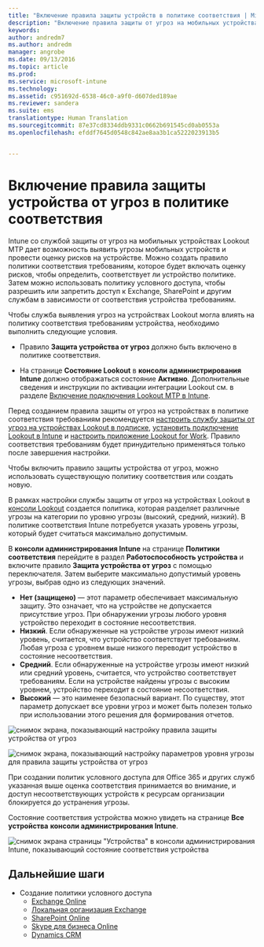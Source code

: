 ```yaml
---
title: "Включение правила защиты устройств в политике соответствия | Microsoft Intune"
description: "Включение правила защиты от угроз на мобильных устройствах в политике соответствия устройств."
keywords: 
author: andredm7
ms.author: andredm
manager: angrobe
ms.date: 09/13/2016
ms.topic: article
ms.prod: 
ms.service: microsoft-intune
ms.technology: 
ms.assetid: c951692d-6538-46c0-a9f0-d607ded189ae
ms.reviewer: sandera
ms.suite: ems
translationtype: Human Translation
ms.sourcegitcommit: 87e37cd8334ddb9331c0662b691545cd0ab0553a
ms.openlocfilehash: efddf7645d0548c842ae8aa3b1ca5222023913b5


---
```


# <a name="enable-device-threat-protection-rule-in-the-compliance-policy"></a>Включение правила защиты устройства от угроз в политике соответствия
Intune со службой защиты от угроз на мобильных устройствах Lookout MTP дает возможность выявить угрозы мобильных устройств и провести оценку рисков на устройстве. Можно создать правило политики соответствия требованиям, которое будет включать оценку рисков, чтобы определить, соответствует ли устройство политике. Затем можно использовать политику условного доступа, чтобы разрешить или запретить доступ к Exchange, SharePoint и другим службам в зависимости от соответствия устройства требованиям.

Чтобы служба выявления угроз на устройствах Lookout могла влиять на политику соответствия требованиям устройства, необходимо выполнить следующие условия.

* Правило **Защита устройства от угроз** должно быть включено в политике соответствия.

* На странице **Состояние Lookout** в **консоли администрирования Intune** должно отображаться состояние **Активно**. Дополнительные сведения и инструкции по активации интеграции Lookout см. в разделе [Включение подключения Lookout MTP в Intune](enable-lookout-mtp-connection-in-intune.md).


Перед созданием правила защиты от угроз на устройствах в политике соответствия требованиям рекомендуется [настроить службу защиты от угроз на устройствах Lookout в подписке](set-up-your-subscription-with-lookout-mtp.md), [установить подключение Lookout в Intune](enable-lookout-mtp-connection-in-intune.md) и [настроить приложение Lookout for Work](configure-and-deploy-lookout-for-work-apps.md). Правило соответствия требованиям будет принудительно применяться только после завершения настройки.

Чтобы включить правило защиты устройства от угроз, можно использовать существующую политику соответствия или создать новую.

В рамках настройки службы защиты от угроз на устройствах Lookout в [консоли Lookout](https://aad.lookout.com) создается политика, которая разделяет различные угрозы на категории по уровню угрозы (высокий, средний, низкий). В политике соответствия Intune потребуется указать уровень угрозы, который будет считаться максимально допустимым.

В **консоли администрирования Intune** на странице **Политики соответствия** перейдите в раздел **Работоспособность устройства** и включите правило **Защита устройства от угроз** с помощью переключателя. Затем выберите максимально допустимый уровень угрозы, выбрав одно из следующих значений.
* **Нет (защищено)** — этот параметр обеспечивает максимальную защиту.  Это означает, что на устройстве не допускается присутствие угроз.  При обнаружении угрозы любого уровня устройство переходит в состояние несоответствия.  
* **Низкий**. Если обнаруженные на устройстве угрозы имеют низкий уровень, считается, что устройство соответствует требованиям. Любая угроза с уровнем выше низкого переводит устройство в состояние несоответствия.
* **Средний**. Если обнаруженные на устройстве угрозы имеют низкий или средний уровень, считается, что устройство соответствует требованиям. Если на устройстве найдены угрозы с высоким уровнем, устройство переходит в состояние несоответствия.
* **Высокий** — это наименее безопасный вариант. По существу, этот параметр допускает все уровни угроз и может быть полезен только при использовании этого решения для формирования отчетов.

![снимок экрана, показывающий настройку правила защиты устройства от угроз ](../media/mtp/mtp-compliance-policy-rule.png)

![снимок экрана, показывающий настройку параметров уровня угрозы для правила защиты устройства от угроз](../media/mtp/mtp-compliance-policy-setting.png)

При создании политик условного доступа для Office 365 и других служб указанная выше оценка соответствия принимается во внимание, и доступ несоответствующих устройств к ресурсам организации блокируется до устранения угрозы.

Состояние соответствия устройства можно увидеть на странице **Все устройства** **консоли администрирования Intune**.

![снимок экрана страницы "Устройства" в консоли администрирования Intune, показывающий состояние соответствия устройства](../media/mtp/mtp-device-status-intune-console.png)

## <a name="next-steps"></a>Дальнейшие шаги
* Создание политики условного доступа
  * [Exchange Online](restrict-access-to-exchange-online-with-microsoft-intune.md)
  * [Локальная организация Exchange](restrict-access-to-exchange-onpremises-with-microsoft-intune.md)
  * [SharePoint Online](restrict-access-to-sharepoint-online-with-microsoft-intune.md)
  * [Skype для бизнеса Online](restrict-access-to-skype-for-business-online-with-microsoft-intune.md)
  * [Dynamics CRM](restrict-access-to-dynamics-crm-online-with-microsoft-intune.md)



<!--HONumber=Dec16_HO2-->


